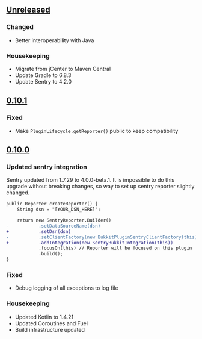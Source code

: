 ## [Unreleased]

### Changed

- Better interoperability with Java

### Housekeeping

- Migrate from jCenter to Maven Central
- Update Gradle to 6.8.3
- Update Sentry to 4.2.0

## [0.10.1]

### Fixed

- Make `PluginLifecycle.getReporter()` public to keep compatibility

## [0.10.0]

### Updated sentry integration

Sentry updated from 1.7.29 to 4.0.0-beta.1. It is impossible to do this upgrade without breaking changes, so way to set
up sentry reporter slightly changed.

```diff
public Reporter createReporter() {
    String dsn = "[YOUR_DSN_HERE]";

    return new SentryReporter.Builder()
-           .setDataSourceName(dsn)
+           .setDsn(dsn)
-           .setClientFactory(new BukkitPluginSentryClientFactory(this))
+           .addIntegration(new SentryBukkitIntegration(this))
            .focusOn(this) // Reporter will be focused on this plugin
            .build();
}
```

### Fixed

- Debug logging of all exceptions to log file

### Housekeeping

- Updated Kotlin to 1.4.21
- Updated Coroutines and Fuel
- Build infrastructure updated

[unreleased]: https://github.com/EndlessCodeGroup/Inspector/compare/v0.10.1...develop
[0.10.1]: https://github.com/EndlessCodeGroup/Inspector/compare/v0.10.0...v0.10.1
[0.10.0]: https://github.com/EndlessCodeGroup/Inspector/compare/v0.9...v0.10.0
